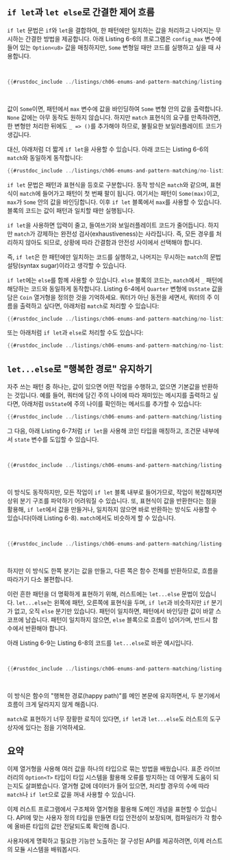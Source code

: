 ## `if let`과 `let else`로 간결한 제어 흐름

`if let` 문법은 `if`와 `let`을 결합하여, 한 패턴에만 일치하는 값을 처리하고 나머지는 무시하는 간결한 방법을 제공합니다. 아래 Listing 6-6의 프로그램은 `config_max` 변수에 들어 있는 `Option<u8>` 값을 매칭하지만, `Some` 변형일 때만 코드를 실행하고 싶을 때 사용합니다.

<Listing number="6-6" caption="값이 `Some`일 때만 코드를 실행하는 `match`">

```rust
{{#rustdoc_include ../listings/ch06-enums-and-pattern-matching/listing-06-06/src/main.rs:here}}
```

</Listing>

값이 `Some`이면, 패턴에서 `max` 변수에 값을 바인딩하여 `Some` 변형 안의 값을 출력합니다. `None` 값에는 아무 동작도 원하지 않습니다. 하지만 `match` 표현식의 요구를 만족하려면, 한 변형만 처리한 뒤에도 `_ => ()`를 추가해야 하므로, 불필요한 보일러플레이트 코드가 생깁니다.

대신, 아래처럼 더 짧게 `if let`을 사용할 수 있습니다. 아래 코드는 Listing 6-6의 `match`와 동일하게 동작합니다:

```rust
{{#rustdoc_include ../listings/ch06-enums-and-pattern-matching/no-listing-12-if-let/src/main.rs:here}}
```

`if let` 문법은 패턴과 표현식을 등호로 구분합니다. 동작 방식은 `match`와 같으며, 표현식이 `match`에 들어가고 패턴이 첫 번째 팔이 됩니다. 여기서는 패턴이 `Some(max)`이고, `max`가 `Some` 안의 값을 바인딩합니다. 이후 `if let` 블록에서 `max`를 사용할 수 있습니다. 블록의 코드는 값이 패턴과 일치할 때만 실행됩니다.

`if let`을 사용하면 입력이 줄고, 들여쓰기와 보일러플레이트 코드가 줄어듭니다. 하지만 `match`가 강제하는 완전성 검사(exhaustiveness)는 사라집니다. 즉, 모든 경우를 처리하지 않아도 되므로, 상황에 따라 간결함과 안전성 사이에서 선택해야 합니다.

즉, `if let`은 한 패턴에만 일치하는 코드를 실행하고, 나머지는 무시하는 `match`의 문법 설탕(syntax sugar)이라고 생각할 수 있습니다.

`if let`에는 `else`를 함께 사용할 수 있습니다. `else` 블록의 코드는, `match`에서 `_` 패턴에 해당하는 코드와 동일하게 동작합니다. Listing 6-4에서 `Quarter` 변형에 `UsState` 값을 담은 `Coin` 열거형을 정의한 것을 기억하세요. 쿼터가 아닌 동전을 세면서, 쿼터의 주 이름을 출력하고 싶다면, 아래처럼 `match`로 처리할 수 있습니다:

```rust
{{#rustdoc_include ../listings/ch06-enums-and-pattern-matching/no-listing-13-count-and-announce-match/src/main.rs:here}}
```

또는 아래처럼 `if let`과 `else`로 처리할 수도 있습니다:

```rust
{{#rustdoc_include ../listings/ch06-enums-and-pattern-matching/no-listing-14-count-and-announce-if-let-else/src/main.rs:here}}
```

## `let...else`로 "행복한 경로" 유지하기

자주 쓰는 패턴 중 하나는, 값이 있으면 어떤 작업을 수행하고, 없으면 기본값을 반환하는 것입니다. 예를 들어, 쿼터에 담긴 주의 나이에 따라 재미있는 메시지를 출력하고 싶다면, 아래처럼 `UsState`에 주의 나이를 확인하는 메서드를 추가할 수 있습니다:

```rust
{{#rustdoc_include ../listings/ch06-enums-and-pattern-matching/listing-06-07/src/main.rs:state}}
```

그 다음, 아래 Listing 6-7처럼 `if let`을 사용해 코인 타입을 매칭하고, 조건문 내부에서 `state` 변수를 도입할 수 있습니다.

<Listing number="6-7" caption="`if let` 내부에서 조건문을 중첩해 1900년에 존재했던 주인지 확인하기">

```rust
{{#rustdoc_include ../listings/ch06-enums-and-pattern-matching/listing-06-07/src/main.rs:describe}}
```

</Listing>

이 방식도 동작하지만, 모든 작업이 `if let` 블록 내부로 들어가므로, 작업이 복잡해지면 상위 분기 구조를 파악하기 어려워질 수 있습니다. 또, 표현식이 값을 반환한다는 점을 활용해, `if let`에서 값을 만들거나, 일치하지 않으면 바로 반환하는 방식도 사용할 수 있습니다(아래 Listing 6-8). `match`에서도 비슷하게 할 수 있습니다.

<Listing number="6-8" caption="`if let`으로 값을 만들거나 바로 반환하는 예시">

```rust
{{#rustdoc_include ../listings/ch06-enums-and-pattern-matching/listing-06-08/src/main.rs:describe}}
```

</Listing>

하지만 이 방식도 한쪽 분기는 값을 만들고, 다른 쪽은 함수 전체를 반환하므로, 흐름을 따라가기 다소 불편합니다.

이런 흔한 패턴을 더 명확하게 표현하기 위해, 러스트에는 `let...else` 문법이 있습니다. `let...else`는 왼쪽에 패턴, 오른쪽에 표현식을 두며, `if let`과 비슷하지만 `if` 분기가 없고, 오직 `else` 분기만 있습니다. 패턴이 일치하면, 패턴에서 바인딩한 값이 바깥 스코프에 남습니다. 패턴이 일치하지 않으면, `else` 블록으로 흐름이 넘어가며, 반드시 함수에서 반환해야 합니다.

아래 Listing 6-9는 Listing 6-8의 코드를 `let...else`로 바꾼 예시입니다.

<Listing number="6-9" caption="`let...else`로 함수 흐름을 더 명확하게 표현하기">

```rust
{{#rustdoc_include ../listings/ch06-enums-and-pattern-matching/listing-06-09/src/main.rs:describe}}
```

</Listing>

이 방식은 함수의 "행복한 경로(happy path)"를 메인 본문에 유지하면서, 두 분기에서 흐름이 크게 달라지지 않게 해줍니다.

`match`로 표현하기 너무 장황한 로직이 있다면, `if let`과 `let...else`도 러스트의 도구 상자에 있다는 점을 기억하세요.

## 요약

이제 열거형을 사용해 여러 값을 하나의 타입으로 묶는 방법을 배웠습니다. 표준 라이브러리의 `Option<T>` 타입이 타입 시스템을 활용해 오류를 방지하는 데 어떻게 도움이 되는지도 살펴봤습니다. 열거형 값에 데이터가 들어 있으면, 처리할 경우의 수에 따라 `match`나 `if let`으로 값을 꺼내 사용할 수 있습니다.

이제 러스트 프로그램에서 구조체와 열거형을 활용해 도메인 개념을 표현할 수 있습니다. API에 맞는 사용자 정의 타입을 만들면 타입 안전성이 보장되며, 컴파일러가 각 함수에 올바른 타입의 값만 전달되도록 확인해 줍니다.

사용자에게 명확하고 필요한 기능만 노출하는 잘 구성된 API를 제공하려면, 이제 러스트의 모듈 시스템을 배워봅시다.